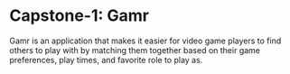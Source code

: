 # Capstone-1: Gamr

Gamr is an application that makes it easier for video game players to find others to play with by matching them together based on their game preferences, play times, and favorite role to play as.
